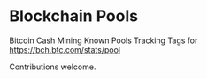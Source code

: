 Blockchain Pools
======================

Bitcoin Cash Mining Known Pools Tracking Tags for https://bch.btc.com/stats/pool

Contributions welcome.
